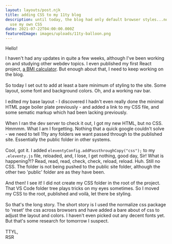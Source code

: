 ```yaml
---
layout: layouts/post.njk
title: adding CSS to my 11ty blog
description: until today, the blog had only default browser styles...now I can
  use my own CSS
date: 2021-07-22T04:00:00.000Z
featuredImage: images/uploads/11ty-balloon.png
---
```

Hello!

I haven't had any updates in quite a few weeks, although I've been working on and studying other webdev topics.  I even published my first React project, [](https://rsrbmi.netlify.app/)[a BMI calculator](<https://rsrbmi.netlify.app/>).  But enough about that, I need to keep working on the blog.\
\
So today I set out to add at least a bare minimum of styling to the site.  Some layout, some font and background colors.  Oh, and a working nav bar.  \
\
I edited my base layout - I discovered I hadn't even really done the minimal HTML page boiler plate previously - and added a link to my CSS file, and some sematic markup which had been lacking previously.\
\
When I ran the dev server to check it out, I got my new HTML, but no CSS.  Hmmmm.  What I am I forgetting.  Nothing that a quick google couldn't solve - we need to tell 11ty any folders we want passed through to the published site.  Essentially the public folder in other systems.  \
\
Cool, got it.  I added `eleventyConfig.addPassthroughCopy("css");` to my `.eleventy.js` file, reloaded, and, I lose, I get nothing, good day, Sir!  What is happening?!?  Read, read, read, check, check, reload, reload.  Huh.  Still no CSS.  The folder is not being pushed to the public site folder, although the other two 'public' folder are as they have been.\
\
And then!  I see it!  I did not create my CSS folder in the root of the project.  That VS Code folder tree plays tricks on my eyes sometimes.  So I moved my CSS to the root, published and voilà, let there be styling.\
\
So that's the long story.  The short story is I used the normalize css package to 'reset' the css across browsers and have added a bare about of css to adjust the layout and colors.  I haven't even picked out any decent fonts yet.  But that's some research for tomorrow I suspect.\
\
TTYL,\
RSR